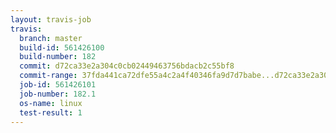 ```yaml
---
layout: travis-job
travis:
  branch: master
  build-id: 561426100
  build-number: 182
  commit: d72ca33e2a304c0cb02449463756bdacb2c55bf8
  commit-range: 37fda441ca72dfe55a4c2a4f40346fa9d7d7babe...d72ca33e2a304c0cb02449463756bdacb2c55bf8
  job-id: 561426101
  job-number: 182.1
  os-name: linux
  test-result: 1
---
```

